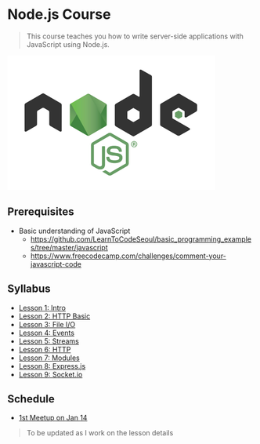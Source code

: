 # Node.js Course

> This course teaches you how to write server-side applications with JavaScript using Node.js.

![nodejs-logo](nodejs-logo.png)

## Prerequisites
- Basic understanding of JavaScript
	- https://github.com/LearnToCodeSeoul/basic_programming_examples/tree/master/javascript
	- https://www.freecodecamp.com/challenges/comment-your-javascript-code

## Syllabus
- [Lesson 1: Intro](/lesson1/)
- [Lesson 2: HTTP Basic](/lesson2/)
- [Lesson 3: File I/O](/lesson3/)
- [Lesson 4: Events](/lesson4/)
- [Lesson 5: Streams](/lesson5/)
- [Lesson 6: HTTP](/lesson6/)
- [Lesson 7: Modules](/lesson7/)
- [Lesson 8: Express.js](/lesson8/)
- [Lesson 9: Socket.io](/lesson9/)

## Schedule
- [1st Meetup on Jan 14](https://www.meetup.com/Learn-To-Code-Seoul/events/236563042/)

> To be updated as I work on the lesson details


